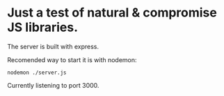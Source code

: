 # Just a test of natural & compromise JS libraries.

The server is built with express.

Recomended way to start it is with nodemon:

`nodemon ./server.js`

Currently listening to port 3000.

